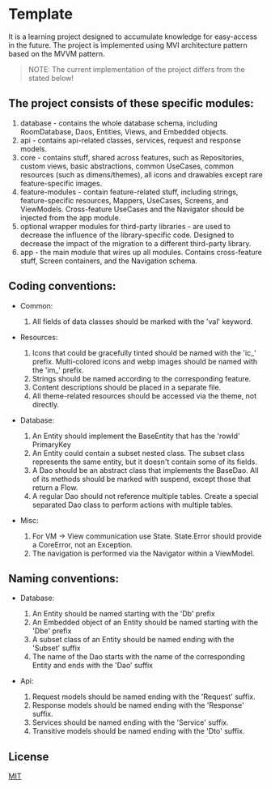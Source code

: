 # Template

It is a learning project designed to accumulate knowledge for easy-access in the future. The project is implemented using MVI architecture
pattern based on the MVVM pattern.

> NOTE: The current implementation of the project differs from the stated below!

## The project consists of these specific modules:

1. database - contains the whole database schema, including RoomDatabase, Daos, Entities, Views, and Embedded objects.
2. api - contains api-related classes, services, request and response models.
3. core - contains stuff, shared across features, such as Repositories, custom views, basic abstractions, common UseCases, common
   resources (such as dimens/themes), all icons and drawables except rare feature-specific images.
4. feature-modules - contain feature-related stuff, including strings, feature-specific resources, Mappers, UseCases, Screens, and
   ViewModels. Cross-feature UseCases and the Navigator should be injected from the app module.
5. optional wrapper modules for third-party libraries - are used to decrease the influence of the library-specific code. Designed to
   decrease the impact of the migration to a different third-party library.
6. app - the main module that wires up all modules. Contains cross-feature stuff, Screen containers, and the Navigation schema.

## Coding conventions:

- Common:
    1. All fields of data classes should be marked with the 'val' keyword.

- Resources:
    1. Icons that could be gracefully tinted should be named with the 'ic_' prefix. Multi-colored icons and webp images should be named with
       the 'im_' prefix.
    2. Strings should be named according to the corresponding feature.
    3. Content descriptions should be placed in a separate file.
    4. All theme-related resources should be accessed via the theme, not directly.

- Database:
    1. An Entity should implement the BaseEntity that has the 'rowId' PrimaryKey
    2. An Entity could contain a subset nested class. The subset class represents the same entity, but it doesn't contain some of its
       fields.
    3. A Dao should be an abstract class that implements the BaseDao. All of its methods should be marked with suspend, except those that
       return a Flow.
    4. A regular Dao should not reference multiple tables. Create a special separated Dao class to perform actions with multiple tables.

- Misc:
    1. For VM -> View communication use State. State.Error should provide a CoreError, not an Exception.
    2. The navigation is performed via the Navigator within a ViewModel.

## Naming conventions:

- Database:
    1. An Entity should be named starting with the 'Db' prefix
    2. An Embedded object of an Entity should be named starting with the 'Dbe' prefix
    3. A subset class of an Entity should be named ending with the 'Subset' suffix
    4. The name of the Dao starts with the name of the corresponding Entity and ends with the 'Dao' suffix

- Api:
    1. Request models should be named ending with the 'Request' suffix.
    2. Response models should be named ending with the 'Response' suffix.
    3. Services should be named ending with the 'Service' suffix.
    4. Transitive models should be named ending with the 'Dto' suffix.

## License

[MIT](https://choosealicense.com/licenses/mit/)